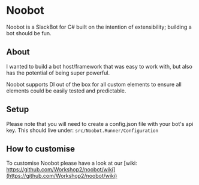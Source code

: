 # Noobot
Noobot is a SlackBot for C# built on the intention of extensibility; building a bot should be fun.

## About
I wanted to build a bot host/framework that was easy to work with, but also has the potential of being super powerful. 

Noobot supports DI out of the box for all custom elements to ensure all elements could be easily tested and predictable. 

## Setup
Please note that you will need to create a config.json file with your bot's api key. This should live under:
`src/Noobot.Runner/Configuration`

## How to customise
To customise Noobot please have a look at our [wiki: https://github.com/Workshop2/noobot/wiki](https://github.com/Workshop2/noobot/wiki)
